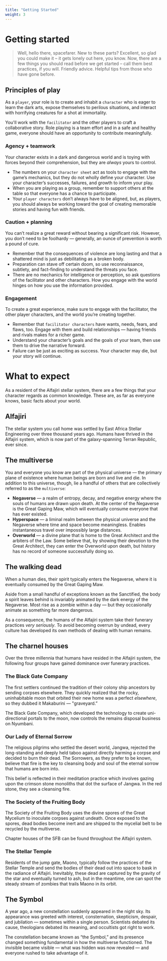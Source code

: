 ```yaml
---
title: "Getting Started"
weight: 3
---
```


# Getting started

> Well, hello there, spacefarer. New to these parts? Excellent, so glad you could make it – it gets lonely out here, you know. Now, there are a few things you should read before we get started – call them best practices, if you will. Friendly advice. Helpful tips from those who have gone before.

## Principles of play

As a `player`, your role is to create and inhabit a `character` who is eager to learn the dark arts, expose themselves to perilous situations, and interact with horrifying creatures for a shot at immortality.

You'll work with the `facilitator` and the other players to craft a collaborative story. Role playing is a team effort and in a safe and healthy game, everyone should have an opportunity to contribute meaningfully.

### Agency + teamwork

Your character exists in a dark and dangerous world and is toying with forces beyond their comprehension, but they are *always* yours to control.

* The numbers on your `character sheet` act as tools to engage with the game’s mechanics, but they do not wholly define your character. Use your character’s successes, failures, and growth to inform your play.
* When you are playing as a group, remember to support others at the table so that everyone has a chance to participate.
* Your `player characters` don’t always have to be aligned, but, as players, you should always be working toward the goal of creating memorable stories and having fun with friends.

### Caution + planning

You can’t realize a great reward without bearing a significant risk. However, you don’t need to be foolhardy — generally, an ounce of prevention is worth a pound of cure.

* Remember that the consequences of violence are long lasting and that a shattered mind is just as debilitating as a broken body.
* Preparation can stave off certain doom, so use reconnaissance, subtlety, and fact-finding to understand the threats you face.
* There are no mechanics for intelligence or perception, so ask questions of the facilitator and other characters. How you engage with the world hinges on how you use the information provided.

### Engagement

To create a great experience, make sure to engage with the facilitator, the other player characters, and the world you’re creating together.

* Remember that `facilitator characters` have wants, needs, fears, and flaws, too. Engage with them and build relationships — having friends and rivals makes for a richer game.
* Understand your character’s goals and the goals of your team, then use them to drive the narrative forward.
* Failure can be just as exciting as success. Your character may die, but your story will continue.

# What to expect

As a resident of the Alfajiri stellar system, there are a few things that your character regards as common knowledge. These are, as far as everyone knows, basic facts about your world.

## Alfajiri

The stellar system you call home was settled by East Africa Stellar Engineering over three thousand years ago. Humans have thrived in the Alfajiri system, which is now part of the galaxy-spanning Terran Republic, ever since.

## The multiverse

You and everyone you know are part of the physical universe — the primary plane of existence where human beings are born and live and die. In addition to this universe, though, lie a handful of others that are collectively referred to as the `multiverse`:

* **Negaverse** — a realm of entropy, decay, and negative energy where the souls of humans are drawn upon death. At the center of the Negaverse is the Great Gaping Maw, which will eventually consume everyone that has ever existed.
* **Hyperspace** — a liminal realm between the physical universe and the Negaverse where time and space become meaningless. Enables instantaneous travel over impossibly large distances.
* **Overworld** — a divine plane that is home to the Great Architect and the arbiters of the Law. Some believe that, by showing their devotion to the Great Architect, they can enter the Overworld upon death, but history has no record of someone successfully doing so.

## The walking dead

When a human dies, their spirit typically enters the Negaverse, where it is eventually consumed by the Great Gaping Maw.

Aside from a small handful of exceptions known as the Sanctified, the body a spirit leaves behind is invariably animated by the dark energy of the Negaverse. Most rise as a zombie within a day — but they occasionally animate as something far more dangerous.

As a consequence, the humans of the Alfajiri system take their funerary practices *very seriously*. To avoid becoming overrun by undead, every culture has developed its own methods of dealing with human remains.

## The charnel houses

Over the three millennia that humans have resided in the Alfajiri system, the following four groups have gained dominance over funerary practices.

### The Black Gate Company

The first settlers continued the tradition of their colony ship ancestors by sending corpses elsewhere. They quickly realized that the rocky, uninhabitable moon that orbited their new home was a perfect *elsewhere*, so they dubbed it Makaburini — "graveyard.”

The Black Gate Company, which developed the technology to create uni-directional portals to the moon, now controls the remains disposal business on Nyumbani.

### Our Lady of Eternal Sorrow

The religious pilgrims who settled the desert world, Jangwa, rejected the long-standing and deeply held taboo against directly harming a corpse and decided to burn their dead. The Sorrowers, as they prefer to be known, believe that fire is the key to cleansing body and soul of the eternal sorrow that humans are born into.

This belief is reflected in their meditation practice which involves gazing upon the crimson stone monoliths that dot the surface of Jangwa. In the red stone, they see a cleansing fire.

### The Society of the Fruiting Body

The Society of the Fruiting Body uses the divine spores of the Great Mycelium to inoculate corpses against undeath. Once exposed to the spores, dead bodies become inert and are shipped to the mycelial belt to be recycled by the multiverse.

Chapter houses of the SFB can be found throughout the Alfajiri system.

### The Stellar Temple

Residents of the jump gate, Maono, typically follow the practices of the Stellar Temple and send the bodies of their dead out into space to bask in the radiance of Alfajiri. Inevitably, these dead are captured by the gravity of the star and eventually turned to ash, but in the meantime, one can spot the steady stream of zombies that trails Maono in its orbit.

## The Symbol

A year ago, a new constellation suddenly appeared in the night sky. Its appearance was greeted with interest, consternation, skepticism, despair, and jubilation — sometimes within a single person. Scientists debated its cause, theologians debated its meaning, and occultists got right to work.

The constellation became known as “the Symbol,” and its presence changed something fundamental in how the multiverse functioned. The invisible became visible — what was hidden was now revealed — and everyone rushed to take advantage of it.
